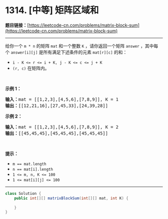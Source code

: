 # 1314. [中等] 矩阵区域和

**题目链接：**[https://leetcode-cn.com/problems/matrix-block-sum](https://leetcode-cn.com/problems/matrix-block-sum)

---

<div class="content__1Y2H">
 <div class="notranslate">
  <p>给你一个&nbsp;<code>m * n</code>&nbsp;的矩阵&nbsp;<code>mat</code>&nbsp;和一个整数&nbsp;<code>K</code> ，请你返回一个矩阵&nbsp;<code>answer</code>&nbsp;，其中每个&nbsp;<code>answer[i][j]</code>&nbsp;是所有满足下述条件的元素&nbsp;<code>mat[r][c]</code> 的和：&nbsp;</p> 
  <ul> 
   <li><code>i - K &lt;= r &lt;= i + K, j - K &lt;= c &lt;= j + K</code>&nbsp;</li> 
   <li><code>(r, c)</code>&nbsp;在矩阵内。</li> 
  </ul> 
  <p>&nbsp;</p> 
  <p><strong>示例 1：</strong></p> 
  <pre class="language-text"><strong>输入：</strong>mat = [[1,2,3],[4,5,6],[7,8,9]], K = 1
<strong>输出：</strong>[[12,21,16],[27,45,33],[24,39,28]]
</pre> 
  <p><strong>示例 2：</strong></p> 
  <pre class="language-text"><strong>输入：</strong>mat = [[1,2,3],[4,5,6],[7,8,9]], K = 2
<strong>输出：</strong>[[45,45,45],[45,45,45],[45,45,45]]
</pre> 
  <p>&nbsp;</p> 
  <p><strong>提示：</strong></p> 
  <ul> 
   <li><code>m ==&nbsp;mat.length</code></li> 
   <li><code>n ==&nbsp;mat[i].length</code></li> 
   <li><code>1 &lt;= m, n, K &lt;= 100</code></li> 
   <li><code>1 &lt;= mat[i][j] &lt;= 100</code></li> 
  </ul> 
 </div>
</div>

---

```java
class Solution {
    public int[][] matrixBlockSum(int[][] mat, int K) {
        
    }
}
```